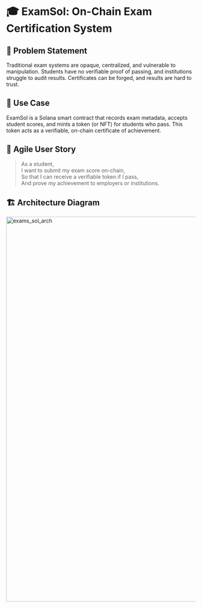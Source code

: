 # 🎓 ExamSol: On-Chain Exam Certification System

## 🧠 Problem Statement

Traditional exam systems are opaque, centralized, and vulnerable to manipulation. Students have no verifiable proof of passing, and institutions struggle to audit results. Certificates can be forged, and results are hard to trust.

## 🚀 Use Case

ExamSol is a Solana smart contract that records exam metadata, accepts student scores, and mints a token (or NFT) for students who pass. This token acts as a verifiable, on-chain certificate of achievement.

## 👤 Agile User Story

> As a student,  
> I want to submit my exam score on-chain,  
> So that I can receive a verifiable token if I pass,  
> And prove my achievement to employers or institutions.

## 🏗️ Architecture Diagram

<img width="1024" height="1024" alt="exams_sol_arch" src="https://github.com/user-attachments/assets/089de6ac-aea2-422e-8672-b70052b8985d" />
